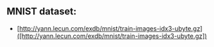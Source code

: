 ## MNIST dataset: 

- [http://yann.lecun.com/exdb/mnist/train-images-idx3-ubyte.gz]([http://yann.lecun.com/exdb/mnist/train-images-idx3-ubyte.gz])
